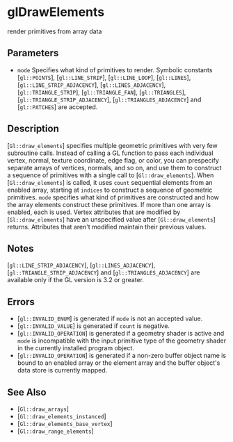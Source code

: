 # glDrawElements
render primitives from array data

## Parameters
- `mode`
  Specifies what kind of primitives to render. Symbolic constants
  [`gl::POINTS`], [`gl::LINE_STRIP`], [`gl::LINE_LOOP`], [`gl::LINES`],
  [`gl::LINE_STRIP_ADJACENCY`], [`gl::LINES_ADJACENCY`],
  [`gl::TRIANGLE_STRIP`], [`gl::TRIANGLE_FAN`], [`gl::TRIANGLES`],
  [`gl::TRIANGLE_STRIP_ADJACENCY`], [`gl::TRIANGLES_ADJACENCY`] and
  [`gl::PATCHES`] are accepted.

## Description
[`Gl::draw_elements`] specifies multiple geometric primitives with
  very few subroutine calls. Instead of calling a GL function to pass
  each individual vertex, normal, texture coordinate, edge flag, or
  color, you can prespecify separate arrays of vertices, normals, and so
  on, and use them to construct a sequence of primitives with a single
  call to [`Gl::draw_elements`].
When [`Gl::draw_elements`] is called, it uses `count` sequential
  elements from an enabled array, starting at `indices` to construct a
  sequence of geometric primitives. `mode` specifies what kind of
  primitives are constructed and how the array elements construct these
  primitives. If more than one array is enabled, each is used.
Vertex attributes that are modified by [`Gl::draw_elements`] have an
  unspecified value after [`Gl::draw_elements`] returns. Attributes that
  aren't modified maintain their previous values.

## Notes
[`gl::LINE_STRIP_ADJACENCY`], [`gl::LINES_ADJACENCY`],
  [`gl::TRIANGLE_STRIP_ADJACENCY`] and [`gl::TRIANGLES_ADJACENCY`] are
  available only if the GL version is 3.2 or greater.

## Errors
- [`gl::INVALID_ENUM`] is generated if `mode` is not an accepted value.
- [`gl::INVALID_VALUE`] is generated if `count` is negative.
- [`gl::INVALID_OPERATION`] is generated if a geometry shader is active
  and `mode` is incompatible with the input primitive type of the
  geometry shader in the currently installed program object.
- [`gl::INVALID_OPERATION`] is generated if a non-zero buffer object
  name is bound to an enabled array or the element array and the buffer
  object's data store is currently mapped.

## See Also
- [`Gl::draw_arrays`]
- [`Gl::draw_elements_instanced`]
- [`Gl::draw_elements_base_vertex`]
- [`Gl::draw_range_elements`]
